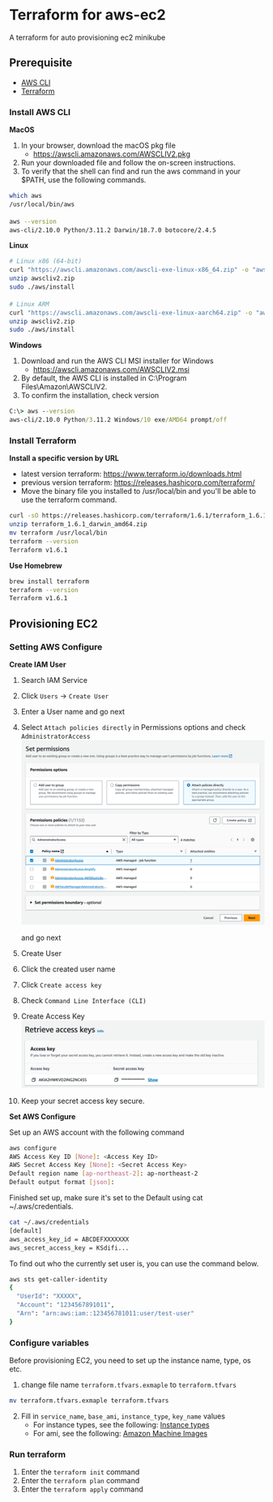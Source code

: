 # Terraform for aws-ec2

A terraform for auto provisioning ec2 minikube

## Prerequisite

- [AWS CLI](https://docs.aws.amazon.com/ko_kr/cli/latest/userguide/getting-started-install.html)
- [Terraform](https://developer.hashicorp.com/terraform/downloads)

### Install AWS CLI

**MacOS**

1. In your browser, download the macOS pkg file
   - https://awscli.amazonaws.com/AWSCLIV2.pkg
2. Run your downloaded file and follow the on-screen instructions.
3. To verify that the shell can find and run the aws command in your $PATH, use the following commands.

```bash
which aws
/usr/local/bin/aws

aws --version
aws-cli/2.10.0 Python/3.11.2 Darwin/18.7.0 botocore/2.4.5
```

**Linux**

```bash
# Linux x86 (64-bit)
curl "https://awscli.amazonaws.com/awscli-exe-linux-x86_64.zip" -o "awscliv2.zip"
unzip awscliv2.zip
sudo ./aws/install

# Linux ARM
curl "https://awscli.amazonaws.com/awscli-exe-linux-aarch64.zip" -o "awscliv2.zip"
unzip awscliv2.zip
sudo ./aws/install

```

**Windows**

1. Download and run the AWS CLI MSI installer for Windows
   - https://awscli.amazonaws.com/AWSCLIV2.msi
2. By default, the AWS CLI is installed in C:\Program Files\Amazon\AWSCLIV2.
3. To confirm the installation, check version

```cmd
C:\> aws --version
aws-cli/2.10.0 Python/3.11.2 Windows/10 exe/AMD64 prompt/off
```

### Install Terraform

**Install a specific version by URL**

- latest version terraform: https://www.terraform.io/downloads.html
- previous version terraform: https://releases.hashicorp.com/terraform/
- Move the binary file you installed to /usr/local/bin and you'll be able to use the terraform command.

```bash
curl -sO https://releases.hashicorp.com/terraform/1.6.1/terraform_1.6.1_darwin_amd64.zip
unzip terraform_1.6.1_darwin_amd64.zip
mv terraform /usr/local/bin
terraform --version
Terraform v1.6.1
```

**Use Homebrew**

```bash
brew install terraform
terraform --version
Terraform v1.6.1
```

## Provisioning EC2

### Setting AWS Configure

**Create IAM User**

1. Search IAM Service
2. Click `Users` -> `Create User`
3. Enter a User name and go next
4. Select `Attach policies directly` in Permissions options and check `AdministratorAccess`
   ![picture](../assets/aws-configure-set-permissions.png)

   and go next

5. Create User
6. Click the created user name
7. Click `Create access key`
8. Check `Command Line Interface (CLI)`
9. Create Access Key
   ![picture](../assets/aws-configure-access-key.png)
10. Keep your secret access key secure.

**Set AWS Configure**

Set up an AWS account with the following command

```bash
aws configure
AWS Access Key ID [None]: <Access Key ID>
AWS Secret Access Key [None]: <Secret Access Key>
Default region name [ap-northeast-2]: ap-northeast-2
Default output format [json]:
```

Finished set up, make sure it's set to the Default using cat ~/.aws/credentials.

```bash
cat ~/.aws/credentials
[default]
aws_access_key_id = ABCDEFXXXXXXX
aws_secret_access_key = KSdifi...
```

To find out who the currently set user is, you can use the command below.

```bash
aws sts get-caller-identity
{
  "UserId": "XXXXX",
  "Account": "1234567891011",
  "Arn": "arn:aws:iam::123456781011:user/test-user"
}
```

### Configure variables

Before provisioning EC2, you need to set up the instance name, type, os etc.

1. change file name `terraform.tfvars.exmaple` to `terraform.tfvars`

```bash
mv terraform.tfvars.exmaple terraform.tfvars
```

2. Fill in `service_name`, `base_ami`, `instance_type`, `key_name` values
   - For instance types, see the following: [Instance types](https://ap-northeast-2.console.aws.amazon.com/ec2/home?region=ap-northeast-2#InstanceTypes:)
   - For ami, see the following: [Amazon Machine Images](https://ap-northeast-2.console.aws.amazon.com/ec2/home?region=ap-northeast-2#Images:visibility=public-images)

### Run terraform

1. Enter the `terraform init` command
2. Enter the `terraform plan` command
3. Enter the `terraform apply` command
